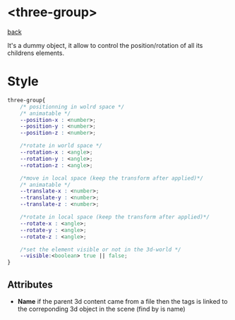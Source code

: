 # &lt;three-group&gt;

[back](../readme.md)

It's a dummy object, it allow to control the position/rotation of all its childrens elements.

# <a name="styles"></a>Style

```Css
three-group{
    /* positionning in wolrd space */
    /* animatable */
    --position-x : <number>; 
    --position-y : <number>;
    --position-z : <number>;

    /*rotate in world space */
    --rotation-x : <angle>; 
    --rotation-y : <angle>;
    --rotation-z : <angle>;

    /*move in local space (keep the transform after applied)*/
    /* animatable */
    --translate-x : <number>;
    --translate-y : <number>;
    --translate-z : <number>;

    /*rotate in local space (keep the transform after applied)*/
    --rotate-x : <angle>;
    --rotate-y : <angle>;
    --rotate-z : <angle>;

    /*set the element visible or not in the 3d-world */
    --visible:<boolean> true || false;
}

```

## Attributes
 - **Name** if the parent 3d content came from a file then the tags is linked to the correponding 3d object in the scene (find by is name)